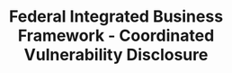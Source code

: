 ---
layout: standards
permalink: /fibf-cyb-cvd/
title: Federal Integrated Business Framework - Coordinated Vulnerability Disclosure
sub-title: Coordinated Vulnerability Disclosure
sec-title: Cybersecurity Lead
sec-name: DHS
lifecycle-content: cyb/cvd/lifecycle.html
capabilities-content: cyb/cvd/capabilities.html
capabilities-pdf: assets/files/downloads/cyb/Cybersecurity-Services(CVD)-Business-Capabilities.xlsx
capabilities-source-document-type: xls
capabilities-source-document: assets/files/downloads/cyb/Cybersecurity-Services(CVD)-Business-Capabilities.xlsx
---